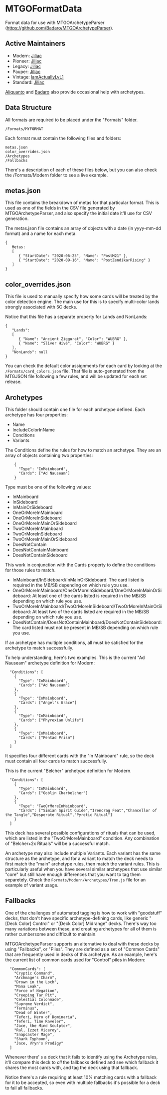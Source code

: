 # MTGOFormatData

Format data for use with MTGOArchetypeParser (https://github.com/Badaro/MTGOArchetypeParser).

## Active Maintainers

- Modern: [Jiliac](https://github.com/Jiliac)
- Pioneer: [Jiliac](https://github.com/Jiliac)
- Legacy: [Jiliac](https://github.com/Jiliac)
- Pauper: [Jiliac](https://github.com/Jiliac)
- Vintage: [IamActuallyLvL1](https://github.com/IamActuallyLvL1)
- Standard: [Jiliac](https://github.com/Jiliac)

[Aliquanto](https://github.com/Aliquanto3) and [Badaro](https://github.com/Badaro) also provide occasional help with archetypes.

## Data Structure

All formats are required to be placed under the "Formats" folder.

`/Formats/MYFORMAT`

Each format must contain the following files and folders:

```
metas.json
color_overrides.json
/Archetypes
/Fallbacks
```

There's a description of each of these files below, but you can also check the /Formats/Modern folder to see a live example.

## metas.json

This file contains the breakdown of metas for that particular format. This is used as one of the fields in the CSV file generated by MTGOArchetypeParser, and also specify the initial date it'll use for CSV generation.

The metas.json file contains an array of objects with a date (in yyyy-mm-dd format) and a name for each meta.

```
{
   Metas:
   [
      { "StartDate": "2020-06-25", "Name": "PostM21" },
      { "StartDate": "2020-09-16", "Name": "PostZendikarRising" }
   ]
}
```

## color_overrides.json

This file is used to manually specify how some cards will be treated by the color detection engine. The main use for this is to specify multi-color lands strongly associated with 5C decks.

Notice that this file has a separate property for Lands and NonLands:

```
{
   "Lands":
   [
      { "Name": "Ancient Ziggurat", "Color": "WUBRG" },
      { "Name": "Sliver Hive", "Color": "WUBRG" }
   ],
   "NonLands": null
}
```

You can check the default color assignments for each card by looking at the `/Formats/card_colors.json` file. That file is auto-generated from the MTGJSON file following a few rules, and will be updated for each set release.

## Archetypes

This folder should contain one file for each archetype defined. Each archetype has four properties:

- Name
- IncludeColorInName
- Conditions
- Variants

The Conditions define the rules for how to match an archetype. They are an array of objects containing two properties:

```
    {
      "Type": "InMainboard",
      "Cards": ["Ad Nauseam"]
    }
```

Type must be one of the following values:

- InMainboard
- InSideboard
- InMainOrSideboard
- OneOrMoreInMainboard
- OneOrMoreInSideboard
- OneOrMoreInMainOrSideboard
- TwoOrMoreInMainboard
- TwoOrMoreInSideboard
- TwoOrMoreInMainOrSideboard
- DoesNotContain
- DoesNotContainMainboard
- DoesNotContainSideboard

This work in conjunction with the Cards property to define the conditions for those rules to match.

- InMainboard/InSideboard/InMainOrSideboard: The card listed is required in the MB/SB depending on which rule you use.
- OneOrMoreInMainboard/OneOrMoreInSideboard/OneOrMoreInMainOrSideboard: At least one of the cards listed is required in the MB/SB depending on which rule you use.
- TwoOrMoreInMainboard/TwoOrMoreInSideboard/TwoOrMoreInMainOrSideboard: At least two of the cards listed are required in the MB/SB depending on which rule you use.
- DoesNotContain/DoesNotContainMainboard/DoesNotContainSideboard: The card listed must not be present in MB/SB depending on which rule you use.

If an archetype has multiple conditions, all must be satisfied for the archetype to match successfully.

To help understanding, here's two examples. This is the current "Ad Nauseam" archetype definition for Modern:

```
  "Conditions": [
    {
      "Type": "InMainboard",
      "Cards": ["Ad Nauseam"]
    },
    {
      "Type": "InMainboard",
      "Cards": ["Angel's Grace"]
    },
    {
      "Type": "InMainboard",
      "Cards": ["Phyrexian Unlife"]
    },
    {
      "Type": "InMainboard",
      "Cards": ["Pentad Prism"]
    }
  ]
```

It specifies four different cards with the "In Mainboard" rule, so the deck must contain all four cards to match successfully.

This is the current "Belcher" archetype definition for Modern.

```
  "Conditions": [
    {
      "Type": "InMainboard",
      "Cards": ["Goblin Charbelcher"]
    },
    {
      "Type": "TwoOrMoreInMainboard",
      "Cards": ["Simian Spirit Guide","Irencrag Feat","Chancellor of the Tangle","Desperate Ritual","Pyretic Ritual"]
    }
  ]
```

This deck has several possible configurations of rituals that can be used, which are listed in the "TwoOrMoreMainboard" condition. Any combination of "Belcher+2x Rituals" will be a successful match.

An archetype may also include multiple Variants. Each variant has the same structure as the archetype, and for a variant to match the deck needs to first match the "main" archetype rules, then match the variant rules. This is particularly useful when you have several similar archetypes that use similar "core" but still have enough differences that you want to tag them separetely. Check the `Formats/Modern/Archetypes/Tron.js` file for an example of variant usage.

## Fallbacks

One of the challenges of automated tagging is how to work with "goodstuff" decks, that don't have specific archetype-defining cards, like generic "[Deck Color] Control" or "[Deck Color] Midrange" decks. There's way too many variations between these, and creating archetypes for all of them is rather cumbersome and difficult to maintain.

MTGOArchetypeParser supports an alternative to deal with these decks by using "Fallbacks", or "Piles". They are defined as a set of "Common Cards" that are frequently used in decks of this archetype. As an example, here's the current list of common cards used for "Control" piles in Modern:

```
  "CommonCards": [
    "Cryptic Command",
    "Archmage's Charm",
    "Drown in the Loch",
    "Mana Leak",
    "Force of Negation",
    "Creeping Tar Pit",
    "Celestial Colonnade",
    "Supreme Verdict",
    "Terminus",
    "Dead of Winter",
    "Teferi, Hero of Dominaria",
    "Teferi, Time Raveler",
    "Jace, the Mind Sculptor",
    "Ral, Izzet Viceroy",
    "Snapcaster Mage",
    "Shark Typhoon",
    "Jace, Vryn's Prodigy"
  ]
```

Whenever there' s a deck that it fails to identify using the Archetype rules, it'll compare this deck to _all_ the fallbacks defined and see which fallback it shares the most cards with, and tag the deck using that fallback.

Notice there's a rule requiring at least 10% matching cards with a fallback for it to be accepted, so even with multiple fallbacks it's possible for a deck to fail all fallbacks.
